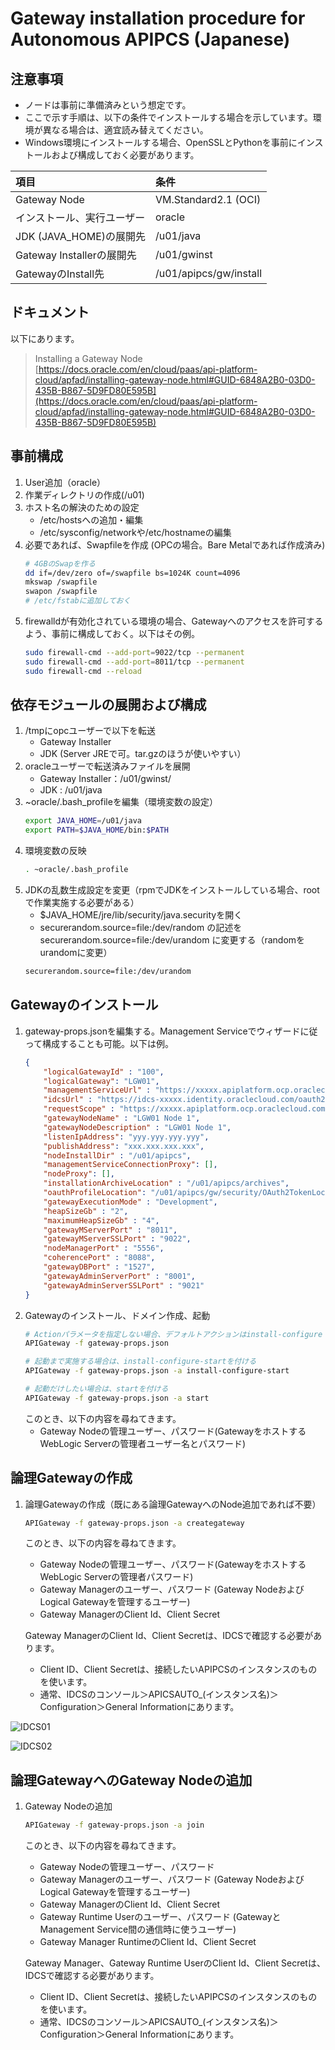 # Gateway installation procedure for Autonomous APIPCS (Japanese)

## 注意事項

- ノードは事前に準備済みという想定です。
- ここで示す手順は、以下の条件でインストールする場合を示しています。環境が異なる場合は、適宜読み替えてください。
- Windows環境にインストールする場合、OpenSSLとPythonを事前にインストールおよび構成しておく必要があります。

| 項目 | 条件 |
|:--|:--|
| Gateway Node | VM.Standard2.1 (OCI) |
| インストール、実行ユーザー | oracle |
| JDK (JAVA_HOME)の展開先 | /u01/java |
| Gateway Installerの展開先 | /u01/gwinst |
| GatewayのInstall先 | /u01/apipcs/gw/install |

## ドキュメント

以下にあります。
> Installing a Gateway Node <br/>
> [https://docs.oracle.com/en/cloud/paas/api-platform-cloud/apfad/installing-gateway-node.html#GUID-6848A2B0-03D0-435B-B867-5D9FD80E595B](https://docs.oracle.com/en/cloud/paas/api-platform-cloud/apfad/installing-gateway-node.html#GUID-6848A2B0-03D0-435B-B867-5D9FD80E595B)

## 事前構成

1. User追加（oracle）
2. 作業ディレクトリの作成(/u01)
3. ホスト名の解決のための設定
    - /etc/hostsへの追加・編集
    - /etc/sysconfig/networkや/etc/hostnameの編集
4. 必要であれば、Swapfileを作成 (OPCの場合。Bare Metalであれば作成済み)
    ```bash
    # 4GBのSwapを作る
    dd if=/dev/zero of=/swapfile bs=1024K count=4096
    mkswap /swapfile
    swapon /swapfile
    # /etc/fstabに追加しておく
    ```
5. firewalldが有効化されている環境の場合、Gatewayへのアクセスを許可するよう、事前に構成しておく。以下はその例。
    ```bash
    sudo firewall-cmd --add-port=9022/tcp --permanent
    sudo firewall-cmd --add-port=8011/tcp --permanent
    sudo firewall-cmd --reload
    ```

## 依存モジュールの展開および構成

1. /tmpにopcユーザーで以下を転送
    - Gateway Installer
    - JDK (Server JREで可。tar.gzのほうが使いやすい）
2. oracleユーザーで転送済みファイルを展開
    - Gateway Installer：/u01/gwinst/
    - JDK : /u01/java
3. ~oracle/.bash_profileを編集（環境変数の設定）
    ```bash
    export JAVA_HOME=/u01/java
    export PATH=$JAVA_HOME/bin:$PATH
    ```
4. 環境変数の反映
    ```bash
    . ~oracle/.bash_profile
    ```
5. JDKの乱数生成設定を変更（rpmでJDKをインストールしている場合、rootで作業実施する必要がある）
    - $JAVA_HOME/jre/lib/security/java.securityを開く
    - securerandom.source=file:/dev/random の記述を securerandom.source=file:/dev/urandom に変更する（randomをurandomに変更）
    ```bash
    securerandom.source=file:/dev/urandom
    ```

## Gatewayのインストール

1. gateway-props.jsonを編集する。Management Serviceでウィザードに従って構成することも可能。以下は例。
    ```json
    {
        "logicalGatewayId" : "100",
        "logicalGateway": "LGW01",
        "managementServiceUrl" : "https://xxxxx.apiplatform.ocp.oraclecloud.com:443",
        "idcsUrl" : "https://idcs-xxxxx.identity.oraclecloud.com/oauth2/v1/token",
        "requestScope" : "https://xxxxx.apiplatform.ocp.oraclecloud.com:443.apiplatform",
        "gatewayNodeName" : "LGW01 Node 1",
        "gatewayNodeDescription" : "LGW01 Node 1",
        "listenIpAddress": "yyy.yyy.yyy.yyy",
        "publishAddress": "xxx.xxx.xxx.xxx",
        "nodeInstallDir" : "/u01/apipcs",
        "managementServiceConnectionProxy": [],
        "nodeProxy": [],
        "installationArchiveLocation" : "/u01/apipcs/archives",
        "oauthProfileLocation": "/u01/apipcs/gw/security/OAuth2TokenLocalEnforcerConfig.xml",
        "gatewayExecutionMode" : "Development",
        "heapSizeGb" : "2",
        "maximumHeapSizeGb" : "4",
        "gatewayMServerPort" : "8011",
        "gatewayMServerSSLPort" : "9022",
        "nodeManagerPort" : "5556",
        "coherencePort" : "8088",
        "gatewayDBPort" : "1527",
        "gatewayAdminServerPort" : "8001",
        "gatewayAdminServerSSLPort" : "9021"
    }
    ```
2. Gatewayのインストール、ドメイン作成、起動
    ```bash
    # Actionパラメータを指定しない場合、デフォルトアクションはinstall-configure
    APIGateway -f gateway-props.json

    # 起動まで実施する場合は、install-configure-startを付ける
    APIGateway -f gateway-props.json -a install-configure-start

    # 起動だけしたい場合は、startを付ける
    APIGateway -f gateway-props.json -a start
    ```
    このとき、以下の内容を尋ねてきます。
    - Gateway Nodeの管理ユーザー、パスワード(GatewayをホストするWebLogic Serverの管理者ユーザー名とパスワード)

## 論理Gatewayの作成

1. 論理Gatewayの作成（既にある論理GatewayへのNode追加であれば不要）
    ```bash
    APIGateway -f gateway-props.json -a creategateway
    ```
    このとき、以下の内容を尋ねてきます。
    - Gateway Nodeの管理ユーザー、パスワード(GatewayをホストするWebLogic Serverの管理者パスワード)
    - Gateway Managerのユーザー、パスワード (Gateway NodeおよびLogical Gatewayを管理するユーザー)
    - Gateway ManagerのClient Id、Client Secret

    Gateway ManagerのClient Id、Client Secretは、IDCSで確認する必要があります。
    - Client ID、Client Secretは、接続したいAPIPCSのインスタンスのものを使います。
    - 通常、IDCSのコンソール＞APICSAUTO_(インスタンス名)＞Configuration＞General Informationにあります。

![IDCS01](https://raw.githubusercontent.com/anishi1222/APIPCS/images/Gateway/IDCS-image01.png)

![IDCS02](https://raw.githubusercontent.com/anishi1222/APIPCS/images/Gateway/IDCS-image02.png)

## 論理GatewayへのGateway Nodeの追加

1. Gateway Nodeの追加
    ```bash
    APIGateway -f gateway-props.json -a join
    ```
    このとき、以下の内容を尋ねてきます。
    - Gateway Nodeの管理ユーザー、パスワード
    - Gateway Managerのユーザー、パスワード (Gateway NodeおよびLogical Gatewayを管理するユーザー)
    - Gateway ManagerのClient Id、Client Secret
    - Gateway Runtime Userのユーザー、パスワード (GatewayとManagement Service間の通信時に使うユーザー)
    - Gateway Manager RuntimeのClient Id、Client Secret

    Gateway Manager、Gateway Runtime UserのClient Id、Client Secretは、IDCSで確認する必要があります。
    - Client ID、Client Secretは、接続したいAPIPCSのインスタンスのものを使います。
    - 通常、IDCSのコンソール＞APICSAUTO_(インスタンス名)＞Configuration＞General Informationにあります。
